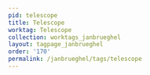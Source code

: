 ```yaml
---
pid: telescope
title: Telescope
worktag: Telescope
collection: worktags_janbrueghel
layout: tagpage_janbrueghel
order: '170'
permalink: /janbrueghel/tags/telescope
---
```

